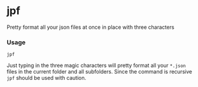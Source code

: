# jpf
Pretty format all your json files at once in place with three characters

### Usage

```jpf```

Just typing in the three magic characters will pretty format all your `*.json` files in the current folder and all subfolders.
Since the command is recursive `jpf` should be used with caution.